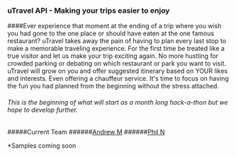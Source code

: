 ### uTravel API - Making your trips easier to enjoy

####Ever experience that moment at the ending of a trip where you wish you had gone to the one place or should have eaten at the one famous restaurant? uTravel takes away the pain of having to plan every last stop to make a memorable traveling experience. For the first time be treated like a true visitor and let us make your trip exciting again. No more hustling for crowded parking or debating on which restaurant or park you want to visit. uTravel will grow on you and offer suggested itinerary based on YOUR likes and interests. Even offering a chauffeur service. It's time to focus on having the fun you had planned from the beginning without the stress attached. 

###### This is the beginning of what will start as a month long hack-a-thon but we hope to develop further. 

#####Current Team
######[Andrew M](https://github.com/andrew-mestas)
######[Phil N](https://github.com/philmein23)

*Samples coming soon

